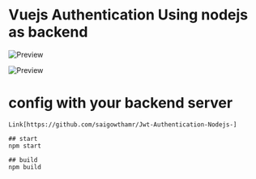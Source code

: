 # Vuejs Authentication Using nodejs as backend

![Preview](https://github.com/saigowthamr/Vuejs-authentication/blob/master/src/assets/scr1.png)

![Preview](https://github.com/saigowthamr/Vuejs-authentication/blob/master/src/assets/scr2.png)


# config with your backend server

```backend-server github repo
Link[https://github.com/saigowthamr/Jwt-Authentication-Nodejs-]

## start
npm start

## build
npm build



